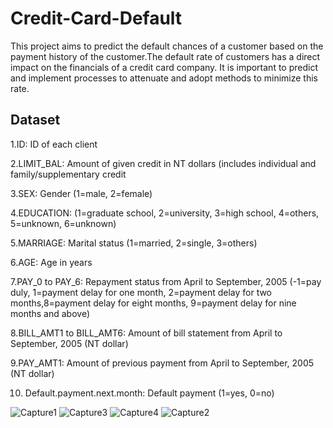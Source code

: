 # Credit-Card-Default

This project aims to predict the default chances of a customer based on the payment history of the customer.The default rate of customers has a direct impact on the financials of a credit card company. It is important to predict and implement processes to attenuate and adopt methods to minimize this rate.

##  Dataset

   1.ID: ID of each client

   2.LIMIT_BAL: Amount of given credit in NT dollars (includes individual and family/supplementary credit

   3.SEX: Gender (1=male, 2=female)

   4.EDUCATION: (1=graduate school, 2=university, 3=high school, 4=others, 5=unknown, 6=unknown)
   
   5.MARRIAGE: Marital status (1=married, 2=single, 3=others)
   
   6.AGE: Age in years
   
   7.PAY_0 to PAY_6: Repayment status from April to September, 2005 (-1=pay duly, 1=payment delay for one month, 2=payment delay for two months,8=payment delay for eight months, 9=payment delay for nine months and above)
   
   8.BILL_AMT1 to BILL_AMT6: Amount of bill statement from April to September, 2005 (NT dollar)
    
   9.PAY_AMT1: Amount of previous payment from April to September, 2005 (NT dollar)
    
  10. Default.payment.next.month: Default payment (1=yes, 0=no)


![Capture1](https://user-images.githubusercontent.com/76097123/159478439-33f4262f-650e-434e-ae83-d82e576b2360.PNG)
![Capture3](https://user-images.githubusercontent.com/76097123/159478444-29d5eb74-1e91-49f3-9902-3b44b48245fe.PNG)
![Capture4](https://user-images.githubusercontent.com/76097123/159478446-30f16a49-555a-456d-b90d-4624d1a4f1e7.PNG)
![Capture2](https://user-images.githubusercontent.com/76097123/159478448-adc54994-623f-47a5-940f-931667b55e24.PNG)
